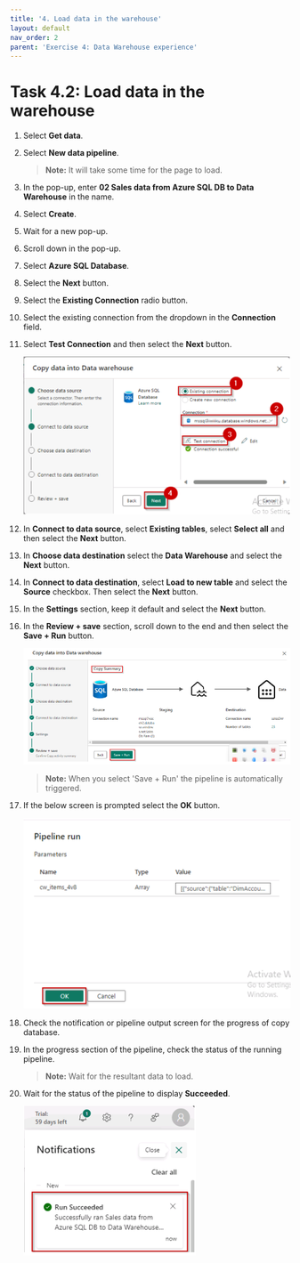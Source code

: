 ```yaml
---
title: '4. Load data in the warehouse'
layout: default
nav_order: 2
parent: 'Exercise 4: Data Warehouse experience'
---
```


# Task 4.2: Load data in the warehouse

1. Select **Get data**.

2. Select **New data pipeline**.


	>**Note:** It will take some time for the page to load.

3. In the pop-up, enter **02 Sales data from Azure SQL DB to Data Warehouse** in the name.

4. Select **Create**.

5. Wait for a new pop-up.

6. Scroll down in the pop-up.

7. Select **Azure SQL Database**.

8. Select the **Next** button.

9. Select the **Existing Connection** radio button.

10. Select the existing connection from the dropdown in the **Connection** field.

11. Select **Test Connection** and then select the **Next** button.

	![Datawarehouse.](../media/instructions240153/task-4.1.warehouse-10.png)
	
12. In **Connect to data source**, select **Existing tables**, select **Select all** and then select the **Next** button.

13. In **Choose data destination** select the **Data Warehouse** and select the **Next** button.

14. In **Connect to data destination**, select **Load to new table** and select the **Source** checkbox. Then select the **Next** button.

15. In the **Settings** section, keep it default and select the **Next** button.

16. In the **Review + save** section, scroll down to the end and then select the **Save + Run** button.

	![Datawarehouse.](../media/instructions240153/task-4.1.warehouse-16.png)	

	>**Note:** When you select 'Save + Run' the pipeline is automatically triggered.

17. If the below screen is prompted select the **OK** button.

	![Datawarehouse.](../media/instructions240153/task-4.1.warehouse-16.1.png)	

18. Check the notification or pipeline output screen for the progress of copy database.

19. In the progress section of the pipeline, check the status of the running pipeline.

	>**Note:** Wait for the resultant data to load.

20. Wait for the status of the pipeline to display **Succeeded**.

	![Datawarehouse.](../media/instructions240153/task-4.1.warehouse-19.png)
